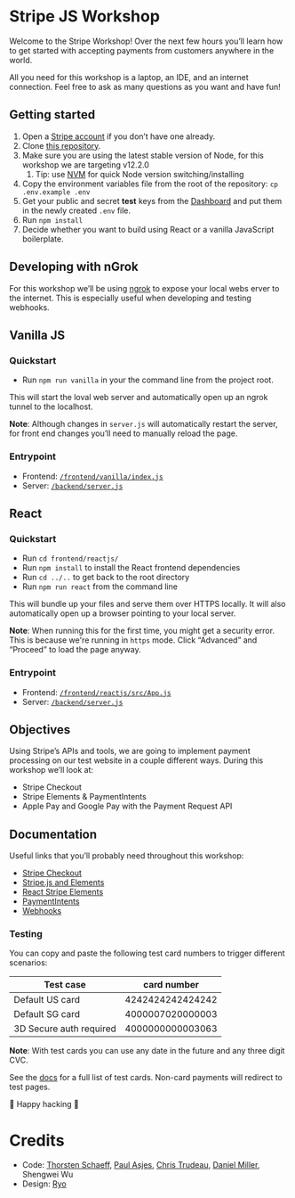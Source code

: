 # Stripe JS Workshop

Welcome to the Stripe Workshop! Over the next few hours you’ll learn how to get started with accepting payments from customers anywhere in the world.

All you need for this workshop is a laptop, an IDE, and an internet connection. Feel free to ask as many questions as you want and have fun!

## Getting started

1. Open a [Stripe account](https://dashboard.stripe.com/register) if you don’t have one already.
2. Clone [this repository](https://github.com/thorsten-stripe/js-workshop).
3. Make sure you are using the latest stable version of Node, for this workshop we are targeting v12.2.0
   1. Tip: use [NVM](https://github.com/nvm-sh/nvm) for quick Node version switching/installing
4. Copy the environment variables file from the root of the repository: `cp .env.example .env`
5. Get your public and secret **test** keys from the [Dashboard](https://dashboard.stripe.com/account/apikeys) and put them in the newly created `.env` file.
6. Run `npm install`
7. Decide whether you want to build using React or a vanilla JavaScript boilerplate.

## Developing with nGrok

For this workshop we’ll be using [ngrok](https://ngrok.com/) to expose your local webs erver to the internet. This is especially useful when developing and testing webhooks.

## Vanilla JS

### Quickstart

- Run `npm run vanilla` in your the command line from the project root.

This will start the loval web server and automatically open up an ngrok tunnel to the localhost.

**Note**: Although changes in `server.js` will automatically restart the server, for front end changes you’ll need to manually reload the page.

### Entrypoint

- Frontend: [`/frontend/vanilla/index.js`](https://github.com/thorsten-stripe/js-workshop/blob/master/frontend/vanilla/index.js)
- Server: [`/backend/server.js`](https://github.com/thorsten-stripe/js-workshop/blob/master/backend/server.js)

## React

### Quickstart

- Run `cd frontend/reactjs/`
- Run `npm install` to install the React frontend dependencies
- Run `cd ../..` to get back to the root directory
- Run `npm run react` from the command line

This will bundle up your files and serve them over HTTPS locally. It will also automatically open up a browser pointing to your local server.

**Note**: When running this for the first time, you might get a security error. This is because we're running in `https` mode. Click “Advanced” and “Proceed” to load the page anyway.

### Entrypoint

- Frontend: [`/frontend/reactjs/src/App.js`](https://github.com/thorsten-stripe/js-workshop/blob/master/frontend/reactjs/src/App.js)
- Server: [`/backend/server.js`](https://github.com/thorsten-stripe/js-workshop/blob/master/backend/server.js)

## Objectives

Using Stripe’s APIs and tools, we are going to implement payment processing on our test website in a couple different ways. During this workshop we’ll look at:

- Stripe Checkout
- Stripe Elements & PaymentIntents
- Apple Pay and Google Pay with the Payment Request API

## Documentation

Useful links that you’ll probably need throughout this workshop:

- [Stripe Checkout](https://stripe.com/docs/payments/checkout)
- [Stripe.js and Elements](https://stripe.com/docs/stripe-js)
- [React Stripe Elements](https://github.com/stripe/react-stripe-elements)
- [PaymentIntents](https://stripe.com/docs/payments/payment-intents)
- [Webhooks](https://stripe.com/docs/webhooks)

### Testing

You can copy and paste the following test card numbers to trigger different scenarios:

| Test case               | card number      |
| ----------------------- | ---------------- |
| Default US card         | 4242424242424242 |
| Default SG card         | 4000007020000003 |
| 3D Secure auth required | 4000000000003063 |

**Note**: With test cards you can use any date in the future and any three digit CVC.

See the [docs](https://stripe.com/docs/testing#cards) for a full list of test cards. Non-card payments will redirect to test pages.

🚀 Happy hacking 🎉

# Credits
- Code: [Thorsten Schaeff](https://twitter.com/thorwebdev), [Paul Asjes](https://twitter.com/paul_asjes), [Chris Trudeau](https://twitter.com/trudeaucj), [Daniel Miller](https://twitter.com/dalanmiller), Shengwei Wu
- Design: [Ryo](https://twitter.com/ryolu_)

